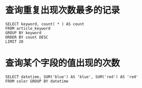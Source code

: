 # 查询重复出现次数最多的记录

```mysql
SELECT keyword, count( * ) AS count
FROM article_keyword
GROUP BY keyword
ORDER BY count DESC
LIMIT 20
```

# 查询某个字段的值出现的次数

```mysql
SELECT datetime, SUM('blue') AS 'blue', SUM('red') AS 'red' 
FROM color GROUP BY datetime 
```

